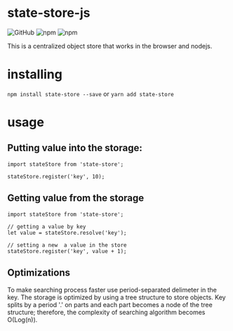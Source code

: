# state-store-js  
![GitHub](https://img.shields.io/github/license/basim108/state-store-js)
![npm](https://img.shields.io/npm/v/state-store)
![npm](https://img.shields.io/npm/dy/state-store)

This is a centralized object store that works in the browser and nodejs.
# installing
`npm install state-store --save`
or
`yarn add state-store`
# usage
## Putting value into the storage:
```
import stateStore from 'state-store';

stateStore.register('key', 10);
```
## Getting value from the storage
```
import stateStore from 'state-store';

// getting a value by key
let value = stateStore.resolve('key');

// setting a new  a value in the store
stateStore.register('key', value + 1);
```
## Optimizations
To make searching process faster use period-separated delimeter in the key. The storage is optimized by using a tree structure to store objects. Key splits by a period '.' on parts and each part becomes a node of the tree structure; therefore, the complexity of searching algorithm becomes O(Log(n)).
